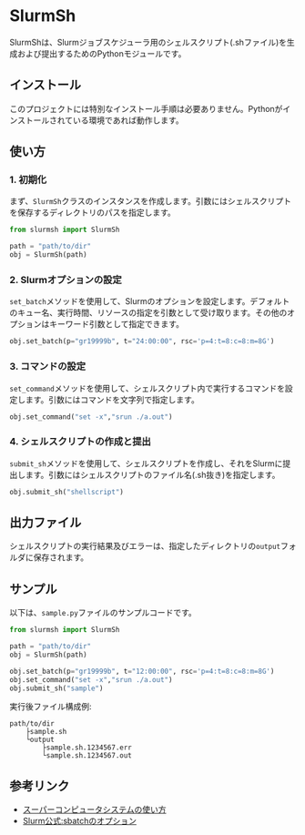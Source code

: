 # SlurmSh

SlurmShは、Slurmジョブスケジューラ用のシェルスクリプト(.shファイル)を生成および提出するためのPythonモジュールです。

## インストール

このプロジェクトには特別なインストール手順は必要ありません。Pythonがインストールされている環境であれば動作します。

## 使い方

### 1. 初期化

まず、`SlurmSh`クラスのインスタンスを作成します。引数にはシェルスクリプトを保存するディレクトリのパスを指定します。

```python
from slurmsh import SlurmSh

path = "path/to/dir"
obj = SlurmSh(path)
```

### 2. Slurmオプションの設定

`set_batch`メソッドを使用して、Slurmのオプションを設定します。デフォルトのキュー名、実行時間、リソースの指定を引数として受け取ります。その他のオプションはキーワード引数として指定できます。

```python
obj.set_batch(p="gr19999b", t="24:00:00", rsc='p=4:t=8:c=8:m=8G')
```

### 3. コマンドの設定

`set_command`メソッドを使用して、シェルスクリプト内で実行するコマンドを設定します。引数にはコマンドを文字列で指定します。

```python
obj.set_command("set -x","srun ./a.out")
```

### 4. シェルスクリプトの作成と提出

`submit_sh`メソッドを使用して、シェルスクリプトを作成し、それをSlurmに提出します。引数にはシェルスクリプトのファイル名(.sh抜き)を指定します。

```python
obj.submit_sh("shellscript")
```

## 出力ファイル

シェルスクリプトの実行結果及びエラーは、指定したディレクトリの`output`フォルダに保存されます。



## サンプル

以下は、`sample.py`ファイルのサンプルコードです。

```python
from slurmsh import SlurmSh

path = "path/to/dir"
obj = SlurmSh(path)

obj.set_batch(p="gr19999b", t="12:00:00", rsc='p=4:t=8:c=8:m=8G')
obj.set_command("set -x","srun ./a.out")
obj.submit_sh("sample")
```

実行後ファイル構成例:
```
path/to/dir
    ├sample.sh
    └output
        ├sample.sh.1234567.err
        └sample.sh.1234567.out
```


## 参考リンク

- [スーパーコンピュータシステムの使い方](https://web.kudpc.kyoto-u.ac.jp/manual/ja/run/batch)
- [Slurm公式:sbatchのオプション](https://slurm.schedmd.com/sbatch.html)

